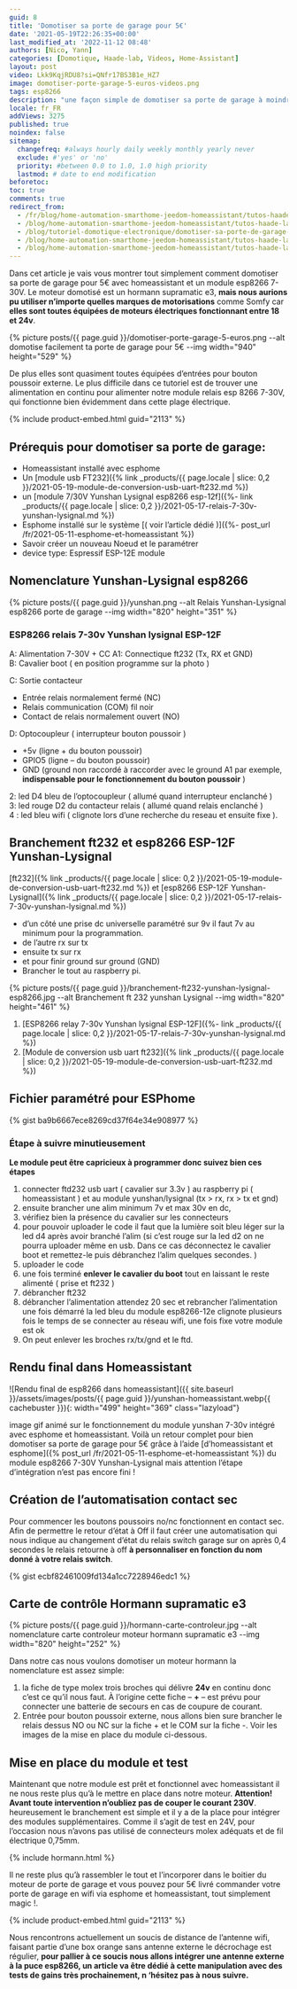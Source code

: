 ```yaml
---
guid: 8
title: 'Domotiser sa porte de garage pour 5€'
date: '2021-05-19T22:26:35+00:00'
last_modified_at: '2022-11-12 08:48'
authors: [Nico, Yann]
categories: [Domotique, Haade-lab, Videos, Home-Assistant]
layout: post
video: Lkk9KqjRDU8?si=QNfr17BS3B1e_HZ7
image: domotiser-porte-garage-5-euros-videos.png
tags: esp8266
description: "une façon simple de domotiser sa porte de garage à moindre coût grâce à un module esp8266"
locale: fr_FR
addViews: 3275
published: true
noindex: false
sitemap:
  changefreq: #always hourly daily weekly monthly yearly never
  exclude: #'yes' or 'no'
  priority: #between 0.0 to 1.0, 1.0 high priority
  lastmod: # date to end modification
beforetoc:
toc: true
comments: true
redirect_from:
  - /fr/blog/home-automation-smarthome-jeedom-homeassistant/tutos-haade-lab/domotiser-sa-porte-de-garage-pour-5e/
  - /blog/home-automation-smarthome-jeedom-homeassistant/tutos-haade-lab/domotiser-sa-porte-de-garage-pour-5e/
  - /blog/tutoriel-domotique-electronique/domotiser-sa-porte-de-garage-pour-5e/amp/
  - /blog/home-automation-smarthome-jeedom-homeassistant/tutos-haade-lab/domotiser-sa-porte-de-garage-pour-5e/2/
  - /blog/home-automation-smarthome-jeedom-homeassistant/tutos-haade-lab/domotiser-sa-porte-de-garage-pour-5e/3/
---
```


Dans cet article je vais vous montrer tout simplement comment domotiser sa porte de garage pour 5€ avec homeassistant et un module esp8266 7-30V. Le moteur domotisé est un hormann supramatic e3, **mais nous aurions pu utiliser n’importe quelles marques de motorisations** comme Somfy car **elles sont toutes équipées de moteurs électriques fonctionnant entre 18 et 24v**. 

{% picture posts/{{ page.guid }}/domotiser-porte-garage-5-euros.png --alt domotise facilement ta porte de garage pour 5€ --img width="940" height="529" %}

De plus elles sont quasiment toutes équipées d’entrées pour bouton poussoir externe. Le plus difficile dans ce tutoriel est de trouver une alimentation en continu pour alimenter notre module relais esp 8266 7-30V, qui fonctionne bien évidemment dans cette plage électrique.

{% include product-embed.html guid="2113" %}

## Prérequis pour domotiser sa porte de garage:

- Homeassistant installé avec esphome
- Un [module usb FT232]({% link _products/{{ page.locale | slice: 0,2 }}/2021-05-19-module-de-conversion-usb-uart-ft232.md %})
- un [module 7/30V Yunshan Lysignal esp8266 esp-12f]({%- link _products/{{ page.locale | slice: 0,2 }}/2021-05-17-relais-7-30v-yunshan-lysignal.md %})
- Esphome installé sur le système [( voir l’article dédié )]({%- post_url /fr/2021-05-11-esphome-et-homeassistant %})
- Savoir créer un nouveau Noeud et le paramétrer
- device type: Espressif ESP-12E module

## Nomenclature Yunshan-Lysignal esp8266

{% picture posts/{{ page.guid }}/yunshan.png --alt Relais Yunshan-Lysignal esp8266 porte de garage --img width="820" height="351" %}<br>

### ESP8266 relais 7-30v Yunshan lysignal ESP-12F

A: Alimentation 7-30V + CC
A1: Connectique ft232 (Tx, RX et GND)  
B: Cavalier boot ( en position programme sur la photo )  

C: Sortie contacteur
- Entrée relais normalement fermé (NC)
- Relais communication (COM) fil noir
- Contact de relais normalement ouvert (NO)

D: Optocoupleur ( interrupteur bouton poussoir )
- +5v (ligne + du bouton poussoir)
- GPIO5 (ligne – du bouton poussoir)
- GND (ground non raccordé à raccorder avec le ground A1 par exemple, **indispensable pour le fonctionnement du bouton poussoir** )

2: led D4 bleu de l’optocoupleur ( allumé quand interrupteur enclanché )  
3: led rouge D2 du contacteur relais ( allumé quand relais enclanché )  
4 : led bleu wifi ( clignote lors d’une recherche du reseau et ensuite fixe ).

## Branchement ft232 et esp8266 ESP-12F Yunshan-Lysignal

[ft232]({% link _products/{{ page.locale | slice: 0,2 }}/2021-05-19-module-de-conversion-usb-uart-ft232.md %})
et
[esp8266 ESP-12F Yunshan-Lysignal]({% link _products/{{ page.locale | slice: 0,2 }}/2021-05-17-relais-7-30v-yunshan-lysignal.md %})

- d’un côté une prise dc universelle paramétré sur 9v il faut 7v au minimum pour la programmation.
- de l’autre rx sur tx
- ensuite tx sur rx
- et pour finir ground sur ground (GND)
- Brancher le tout au raspberry pi.

{% picture posts/{{ page.guid }}/branchement-ft232-yunshan-lysignal-esp8266.jpg --alt Branchement ft 232 yunshan Lysignal --img width="820" height="461" %}

1. [ESP8266 relay 7-30v Yunshan lysignal ESP-12F]({%- link _products/{{ page.locale | slice: 0,2 }}/2021-05-17-relais-7-30v-yunshan-lysignal.md %})
2. [Module de conversion usb uart ft232]({% link _products/{{ page.locale | slice: 0,2 }}/2021-05-19-module-de-conversion-usb-uart-ft232.md %})

## Fichier paramétré pour ESPhome

{% gist ba9b6667ece8269cd37f64e34e908977 %}

### Étape à suivre minutieusement

**Le module peut être capricieux à programmer donc suivez bien ces étapes**

1. connecter ftd232 usb uart ( cavalier sur 3.3v ) au raspberry pi ( homeassistant ) et au module yunshan/lysignal (tx &gt; rx, rx &gt; tx et gnd)
2. ensuite brancher une alim minimum 7v et max 30v en dc,
3. vérifiez bien la présence du cavalier sur les connecteurs
4. pour pouvoir uploader le code il faut que la lumière soit bleu léger sur la led d4 après avoir branché l’alim (si c’est rouge sur la led d2 on ne pourra uploader même en usb. Dans ce cas déconnectez le cavalier boot et remettez-le puis débranchez l’alim quelques secondes. )
5. uploader le code
6. une fois terminé **enlever le cavalier du boot** tout en laissant le reste alimenté ( prise et ft232 )
7. débrancher ft232
8. débrancher l’alimentation attendez 20 sec et rebrancher l’alimentation une fois démarré la led bleu du module esp8266-12e clignote plusieurs fois le temps de se connecter au réseau wifi, une fois fixe votre module est ok
9. On peut enlever les broches rx/tx/gnd et le ftd.

## Rendu final dans Homeassistant

![Rendu final de esp8266 dans homeassistant]({{ site.baseurl }}/assets/images/posts/{{ page.guid }}/yunshan-homeassistant.webp{{ cachebuster }}){: width="499" height="369" class="lazyload"}

image gif animé sur le fonctionnement du module yunshan 7-30v intégré avec esphome et homeassistant. Voilà un retour complet pour bien domotiser sa porte de garage pour 5€ grâce à l’aide [d’homeassistant et esphome]({% post_url /fr/2021-05-11-esphome-et-homeassistant %}) du module esp8266 7-30V Yunshan-Lysignal mais attention l’étape d’intégration n’est pas encore fini !

## Création de l’automatisation contact sec

Pour commencer les boutons poussoirs no/nc fonctionnent en contact sec. Afin de permettre le retour d’état à Off il faut créer une automatisation qui nous indique au changement d’état du relais switch garage sur on après 0,4 secondes le relais retourne à off **à personnaliser en fonction du nom donné à votre relais switch**.

{% gist ecbf82461009fd134a1cc7228946edc1 %}

## Carte de contrôle Hormann supramatic e3

{% picture posts/{{ page.guid }}/hormann-carte-controleur.jpg --alt nomenclature carte controleur moteur hormann supramatic e3 --img width="820" height="252" %}

Dans notre cas nous voulons domotiser un moteur hormann la nomenclature est assez simple:

1. la fiche de type molex trois broches qui délivre **24v** en continu donc c’est ce qu’il nous faut. À l’origine cette fiche – **+** – est prévu pour connecter une batterie de secours en cas de coupure de courant.
2. Entrée pour bouton poussoir externe, nous allons bien sure brancher le relais dessus NO ou NC sur la fiche + et le COM sur la fiche -. Voir les images de la mise en place du module ci-dessous.

## Mise en place du module et test

Maintenant que notre module est prêt et fonctionnel avec homeassistant il ne nous reste plus qu’à le mettre en place dans notre moteur. **Attention! Avant toute intervention n’oubliez pas de couper le courant 230V**. heureusement le branchement est simple et il y a de la place pour intégrer des modules supplémentaires. Comme il s’agit de test en 24V, pour l’occasion nous n’avons pas utilisé de connecteurs molex adéquats et de fil électrique 0,75mm.

{% include hormann.html %}

Il ne reste plus qu’à rassembler le tout et l’incorporer dans le boitier du moteur de porte de garage et vous pouvez pour 5€ livré commander votre porte de garage en wifi via esphome et homeassistant, tout simplement magic !.

{% include product-embed.html guid="2113" %}

Nous rencontrons actuellement un soucis de distance de l’antenne wifi, faisant partie d’une box orange sans antenne externe le décrochage est régulier, **pour pallier à ce soucis nous allons intégrer une antenne externe à la puce esp8266, un article va être dédié à cette manipulation avec des tests de gains très prochainement, n ‘hésitez pas à nous suivre.**
